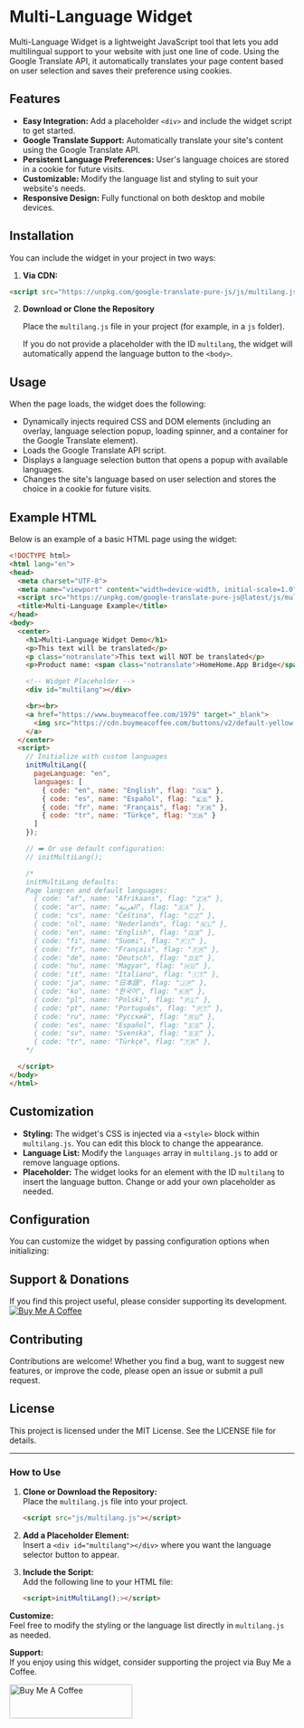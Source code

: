 # Multi-Language Widget

Multi-Language Widget is a lightweight JavaScript tool that lets you add multilingual support to your website with just one line of code. Using the Google Translate API, it automatically translates your page content based on user selection and saves their preference using cookies.

## Features

- **Easy Integration:** Add a placeholder `<div>` and include the widget script to get started.
- **Google Translate Support:** Automatically translate your site's content using the Google Translate API.
- **Persistent Language Preferences:** User's language choices are stored in a cookie for future visits.
- **Customizable:** Modify the language list and styling to suit your website's needs.
- **Responsive Design:** Fully functional on both desktop and mobile devices.

## Installation

You can include the widget in your project in two ways:

1. **Via CDN:**
```html
<script src="https://unpkg.com/google-translate-pure-js/js/multilang.js"></script>
```

2. **Download or Clone the Repository**

   Place the `multilang.js` file in your project (for example, in a `js` folder).

   If you do not provide a placeholder with the ID `multilang`, the widget will automatically append the language button to the `<body>`.

## Usage

When the page loads, the widget does the following:

- Dynamically injects required CSS and DOM elements (including an overlay, language selection popup, loading spinner, and a container for the Google Translate element).
- Loads the Google Translate API script.
- Displays a language selection button that opens a popup with available languages.
- Changes the site's language based on user selection and stores the choice in a cookie for future visits.

## Example HTML

Below is an example of a basic HTML page using the widget:

```html
<!DOCTYPE html>
<html lang="en">
<head>
  <meta charset="UTF-8">
  <meta name="viewport" content="width=device-width, initial-scale=1.0">
  <script src="https://unpkg.com/google-translate-pure-js@latest/js/multilang.js"></script>  
  <title>Multi-Language Example</title>
</head>
<body>
  <center>
    <h1>Multi-Language Widget Demo</h1>
    <p>This text will be translated</p>
    <p class="notranslate">This text will NOT be translated</p>
    <p>Product name: <span class="notranslate">HomeHome.App Bridge</span></p>

    <!-- Widget Placeholder -->
    <div id="multilang"></div>

    <br><br>
    <a href="https://www.buymeacoffee.com/1979" target="_blank">
      <img src="https://cdn.buymeacoffee.com/buttons/v2/default-yellow.png" alt="Buy Me A Coffee" style="height: 60px !important;width: 217px !important;">
    </a>
  </center>
  <script>
    // Initialize with custom languages
    initMultiLang({
      pageLanguage: "en",
      languages: [
        { code: "en", name: "English", flag: "🇬🇧" },
        { code: "es", name: "Español", flag: "🇪🇸" },
        { code: "fr", name: "Français", flag: "🇫🇷" },
        { code: "tr", name: "Türkçe", flag: "🇹🇷" }
      ]
    });

    // ➡️ Or use default configuration:
    // initMultiLang();

    /*
    initMultiLang defaults: 
    Page lang:en and default languages:
      { code: "af", name: "Afrikaans", flag: "🇿🇦" },
      { code: "ar", name: "العربية", flag: "🇸🇦" },
      { code: "cs", name: "Čeština", flag: "🇨🇿" },
      { code: "nl", name: "Nederlands", flag: "🇳🇱" },
      { code: "en", name: "English", flag: "🇬🇧" },
      { code: "fi", name: "Suomi", flag: "🇫🇮" },
      { code: "fr", name: "Français", flag: "🇫🇷" },
      { code: "de", name: "Deutsch", flag: "🇩🇪" },
      { code: "hu", name: "Magyar", flag: "🇭🇺" },
      { code: "it", name: "Italiano", flag: "🇮🇹" },
      { code: "ja", name: "日本語", flag: "🇯🇵" },
      { code: "ko", name: "한국어", flag: "🇰🇷" },
      { code: "pl", name: "Polski", flag: "🇵🇱" },
      { code: "pt", name: "Português", flag: "🇵🇹" },
      { code: "ru", name: "Русский", flag: "🇷🇺" },
      { code: "es", name: "Español", flag: "🇪🇸" },
      { code: "sv", name: "Svenska", flag: "🇸🇪" },
      { code: "tr", name: "Türkçe", flag: "🇹🇷" },
    */

  </script>
</body>
</html>
```

## Customization

- **Styling:** The widget's CSS is injected via a `<style>` block within `multilang.js`. You can edit this block to change the appearance.
- **Language List:** Modify the `languages` array in `multilang.js` to add or remove language options.
- **Placeholder:** The widget looks for an element with the ID `multilang` to insert the language button. Change or add your own placeholder as needed.

## Configuration

You can customize the widget by passing configuration options when initializing:

## Support & Donations

If you find this project useful, please consider supporting its development.  
[![Buy Me A Coffee](https://img.buymeacoffee.com/button-api/?text=Buy%20me%20a%20coffee&emoji=&slug=1979&button_colour=FFDD00&font_colour=000000&font_family=Cookie)](https://www.buymeacoffee.com/1979)

## Contributing

Contributions are welcome! Whether you find a bug, want to suggest new features, or improve the code, please open an issue or submit a pull request.

## License

This project is licensed under the MIT License. See the LICENSE file for details.

---

### How to Use

1. **Clone or Download the Repository:**  
   Place the `multilang.js` file into your project.
   ```html
   <script src="js/multilang.js"></script>
   ```
2. **Add a Placeholder Element:**  
   Insert a `<div id="multilang"></div>` where you want the language selector button to appear.

3. **Include the Script:**  
   Add the following line to your HTML file:
   ```html
   <script>initMultiLang();></script>
   ```

**Customize:**  
Feel free to modify the styling or the language list directly in `multilang.js` as needed.

**Support:**  
If you enjoy using this widget, consider supporting the project via Buy Me a Coffee.

<a href="https://www.buymeacoffee.com/1979" target="_blank"><img src="https://cdn.buymeacoffee.com/buttons/v2/default-yellow.png" alt="Buy Me A Coffee" style="height: 60px !important;width: 217px !important;" ></a>
